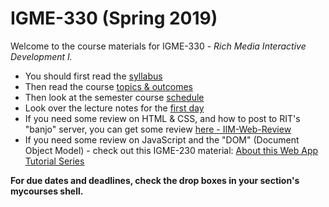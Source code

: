 # IGME-330 (Spring 2019)
Welcome to the course materials for IGME-330 - *Rich Media Interactive Development I.*
- You should first read the [syllabus](syllabus.md)
- Then read the course [topics & outcomes](topics.md)
- Then look at the semester course [schedule](schedule.md)
- Look over the lecture notes for the [first day](./weekly/week-01A-notes.md)
- If you need some review on HTML & CSS, and how to post to RIT's "banjo" server, you can get some review [here - IIM-Web-Review](https://github.com/tonethar/IGME-230-Master/tree/master/IIM-Web-Review)
- If you need some review on JavaScript and the "DOM" (Document Object Model) - check out this IGME-230 material: [About this Web App Tutorial Series](https://github.com/tonethar/IGME-230-Master/blob/master/notes/web-apps-0.md)

**For due dates and deadlines, check the drop boxes in your section's mycourses shell.**
